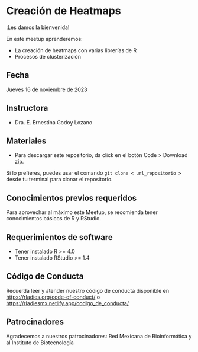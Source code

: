 # Creación de Heatmaps


¡Les damos la bienvenida!

En este meetup aprenderemos:

- La creación de heatmaps con varias librerías de R
- Procesos de clusterización


## Fecha 

Jueves 16 de noviembre de 2023


## Instructora

- Dra. E. Ernestina Godoy Lozano


## Materiales

- Para descargar este repositorio, da click en el botón Code > Download zip. 

Si lo prefieres, puedes usar el comando `git clone < url_repositorio > ` desde tu terminal para clonar el repositorio.


## Conocimientos previos requeridos

Para aprovechar al máximo este Meetup, se recomienda tener conocimientos básicos de R y RStudio.

## Requerimientos de software

+ Tener instalado R >= 4.0
+ Tener instalado RStudio >= 1.4

## Código de Conducta

Recuerda leer y atender nuestro código de conducta disponible en https://rladies.org/code-of-conduct/ o https://rladiesmx.netlify.app/codigo_de_conducta/

## Patrocinadores

Agradecemos a nuestros patrocinadores: Red Mexicana de Bioinformática y al Instituto de Biotecnología
